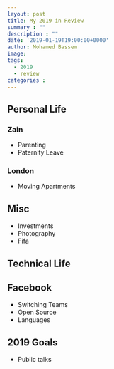 ```yaml
---
layout: post
title: My 2019 in Review
summary : ""
description : ""
date: '2019-01-19T19:00:00+0000'
author: Mohamed Bassem
image:
tags:
  - 2019
  - review
categories :
---
```


## Personal Life

### Zain

- Parenting
- Paternity Leave

### London

- Moving Apartments

## Misc
- Investments
- Photography
- Fifa


## Technical Life

## Facebook

- Switching Teams
- Open Source
- Languages

## 2019 Goals
- Public talks



